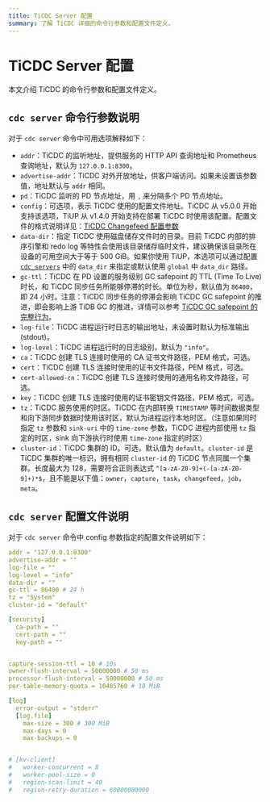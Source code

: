 ```yaml
---
title: TiCDC Server 配置
summary: 了解 TiCDC 详细的命令行参数和配置文件定义。
---
```


# TiCDC Server 配置

本文介绍 TiCDC 的命令行参数和配置文件定义。

## `cdc server` 命令行参数说明

对于 `cdc server` 命令中可用选项解释如下：

- `addr`：TiCDC 的监听地址，提供服务的 HTTP API 查询地址和 Prometheus 查询地址，默认为 `127.0.0.1:8300`。
- `advertise-addr`：TiCDC 对外开放地址，供客户端访问。如果未设置该参数值，地址默认与 `addr` 相同。
- `pd`：TiCDC 监听的 PD 节点地址，用 `,` 来分隔多个 PD 节点地址。
- `config`：可选项，表示 TiCDC 使用的配置文件地址。TiCDC 从 v5.0.0 开始支持该选项，TiUP 从 v1.4.0 开始支持在部署 TiCDC 时使用该配置。配置文件的格式说明详见：[TiCDC Changefeed 配置参数](/ticdc/ticdc-changefeed-config.md)
- `data-dir`：指定 TiCDC 使用磁盘储存文件时的目录。目前 TiCDC 内部的排序引擎和 redo log 等特性会使用该目录储存临时文件，建议确保该目录所在设备的可用空间大于等于 500 GiB。如果你使用 TiUP，本选项可以通过配置 [`cdc_servers`](/tiup/tiup-cluster-topology-reference.md#cdc_servers) 中的 `data_dir` 来指定或默认使用 `global` 中 `data_dir` 路径。
- `gc-ttl`：TiCDC 在 PD 设置的服务级别 GC safepoint 的 TTL (Time To Live) 时长，和 TiCDC 同步任务所能够停滞的时长。单位为秒，默认值为 `86400`，即 24 小时。注意：TiCDC 同步任务的停滞会影响 TiCDC GC safepoint 的推进，即会影响上游 TiDB GC 的推进，详情可以参考 [TiCDC GC safepoint 的完整行为](/ticdc/ticdc-faq.md#ticdc-gc-safepoint-的完整行为是什么)。
- `log-file`：TiCDC 进程运行时日志的输出地址，未设置时默认为标准输出 (stdout)。
- `log-level`：TiCDC 进程运行时的日志级别，默认为 `"info"`。
- `ca`：TiCDC 创建 TLS 连接时使用的 CA 证书文件路径，PEM 格式，可选。
- `cert`：TiCDC 创建 TLS 连接时使用的证书文件路径，PEM 格式，可选。
- `cert-allowed-cn`：TiCDC 创建 TLS 连接时使用的通用名称文件路径，可选。
- `key`：TiCDC 创建 TLS 连接时使用的证书密钥文件路径，PEM 格式，可选。
- `tz`：TiCDC 服务使用的时区。TiCDC 在内部转换 `TIMESTAMP` 等时间数据类型和向下游同步数据时使用该时区，默认为进程运行本地时区。（注意如果同时指定 `tz` 参数和 `sink-uri` 中的 `time-zone` 参数，TiCDC 进程内部使用 `tz` 指定的时区，sink 向下游执行时使用 `time-zone` 指定的时区）
- `cluster-id`：TiCDC 集群的 ID。可选，默认值为 `default`。`cluster-id` 是 TiCDC 集群的唯一标识，拥有相同 `cluster-id` 的 TiCDC 节点同属一个集群。长度最大为 128，需要符合正则表达式 `^[a-zA-Z0-9]+(-[a-zA-Z0-9]+)*$`，且不能是以下值：`owner`，`capture`，`task`，`changefeed`，`job`，`meta`。

## `cdc server` 配置文件说明

对于 `cdc server` 命令中 config 参数指定的配置文件说明如下：

```yaml
addr = "127.0.0.1:8300"
advertise-addr = ""
log-file = ""
log-level = "info"
data-dir = ""
gc-ttl = 86400 # 24 h
tz = "System"
cluster-id = "default"

[security]
  ca-path = ""
  cert-path = ""
  key-path = ""


capture-session-ttl = 10 # 10s
owner-flush-interval = 50000000 # 50 ms
processor-flush-interval = 50000000 # 50 ms
per-table-memory-quota = 10485760 # 10 MiB

[log]
  error-output = "stderr"
  [log.file]
    max-size = 300 # 300 MiB
    max-days = 0
    max-backups = 0


# [kv-client]
#   worker-concurrent = 8
#   worker-pool-size = 0
#   region-scan-limit = 40
#   region-retry-duration = 60000000000
```
